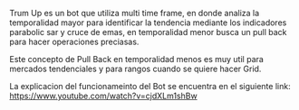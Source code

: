 Trum Up es un bot que utiliza multi time frame, en donde analiza la temporalidad mayor para identificar la tendencia mediante los indicadores parabolic sar y cruce de emas, en temporalidad menor busca un pull back para hacer operaciones preciasas. 

Este concepto de Pull Back en temporalidad menos es muy util para mercados tendenciales y para rangos cuando se quiere hacer Grid. 

La explicacion del funcionameinto del Bot se encuentra en el siguiente link: https://www.youtube.com/watch?v=cjdXLm1shBw
